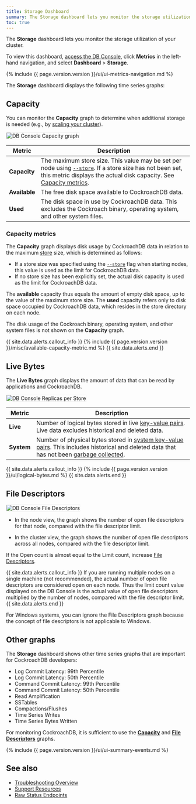 ```yaml
---
title: Storage Dashboard
summary: The Storage dashboard lets you monitor the storage utilization of your cluster.
toc: true
---
```


The **Storage** dashboard lets you monitor the storage utilization of your cluster.

To view this dashboard, [access the DB Console](ui-overview.html#db-console-access), click **Metrics** in the left-hand navigation, and select **Dashboard** > **Storage**.

{%  include {{  page.version.version  }}/ui/ui-metrics-navigation.md %}

The **Storage** dashboard displays the following time series graphs:

## Capacity

You can monitor the **Capacity** graph to determine when additional storage is needed (e.g., by [scaling your cluster](cockroach-start.html)).

<img src="{{  'images/v20.2/ui_capacity.png' | relative_url  }}" alt="DB Console Capacity graph" style="border:1px solid #eee;max-width:100%" />

Metric | Description
--------|--------
**Capacity** | The maximum store size. This value may be set per node using [`--store`](cockroach-start.html#store). If a store size has not been set, this metric displays the actual disk capacity. See [Capacity metrics](#capacity-metrics).
**Available** | The free disk space available to CockroachDB data.
**Used** | The disk space in use by CockroachDB data. This excludes the Cockroach binary, operating system, and other system files.

### Capacity metrics

The **Capacity** graph displays disk usage by CockroachDB data in relation to the maximum [store](architecture/storage-layer.html) size, which is determined as follows:

- If a store size was specified using the [`--store`](cockroach-start.html#store) flag when starting nodes, this value is used as the limit for CockroachDB data.
- If no store size has been explicitly set, the actual disk capacity is used as the limit for CockroachDB data.

The **available** capacity thus equals the amount of empty disk space, up to the value of the maximum store size. The **used** capacity refers only to disk space occupied by CockroachDB data, which resides in the store directory on each node.

The disk usage of the Cockroach binary, operating system, and other system files is not shown on the **Capacity** graph.

{{ site.data.alerts.callout_info }}
{%  include {{  page.version.version  }}/misc/available-capacity-metric.md %}
{{ site.data.alerts.end }}

## Live Bytes

The **Live Bytes** graph displays the amount of data that can be read by applications and CockroachDB.

<img src="{{  'images/v20.2/ui_live_bytes.png' | relative_url  }}" alt="DB Console Replicas per Store" style="border:1px solid #eee;max-width:100%" />

Metric | Description
--------|--------
**Live** | Number of logical bytes stored in live [key-value pairs](architecture/distribution-layer.html#table-data). Live data excludes historical and deleted data.
**System** | Number of physical bytes stored in [system key-value pairs](architecture/distribution-layer.html#meta-ranges). This includes historical and deleted data that has not been [garbage collected](architecture/storage-layer.html#garbage-collection).

{{ site.data.alerts.callout_info }}
{%  include {{  page.version.version  }}/ui/logical-bytes.md %}
{{ site.data.alerts.end }}

## File Descriptors

<img src="{{  'images/v20.2/ui_file_descriptors.png' | relative_url  }}" alt="DB Console File Descriptors" style="border:1px solid #eee;max-width:100%" />

- In the node view, the graph shows the number of open file descriptors for that node, compared with the file descriptor limit.

- In the cluster view, the graph shows the number of open file descriptors across all nodes, compared with the file descriptor limit.

If the Open count is almost equal to the Limit count, increase [File Descriptors](recommended-production-settings.html#file-descriptors-limit).

{{ site.data.alerts.callout_info }}
If you are running multiple nodes on a single machine (not recommended), the actual number of open file descriptors are considered open on each node. Thus the limit count value displayed on the DB Console is the actual value of open file descriptors multiplied by the number of nodes, compared with the file descriptor limit.
{{ site.data.alerts.end }}

For Windows systems, you can ignore the File Descriptors graph because the concept of file descriptors is not applicable to Windows.

## Other graphs

The **Storage** dashboard shows other time series graphs that are important for CockroachDB developers:

- Log Commit Latency: 99th Percentile
- Log Commit Latency: 50th Percentile
- Command Commit Latency: 99th Percentile
- Command Commit Latency: 50th Percentile
- Read Amplification
- SSTables
- Compactions/Flushes
- Time Series Writes
- Time Series Bytes Written

For monitoring CockroachDB, it is sufficient to use the [**Capacity**](#capacity) and [**File Descriptors**](#file-descriptors) graphs.

{%  include {{  page.version.version  }}/ui/ui-summary-events.md %}

## See also

- [Troubleshooting Overview](troubleshooting-overview.html)
- [Support Resources](support-resources.html)
- [Raw Status Endpoints](monitoring-and-alerting.html#raw-status-endpoints)
